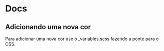 # Docs

## Adicionando uma nova cor

Para adicionar uma nova cor use o _variables.scss fazendo a ponte para o CSS.
